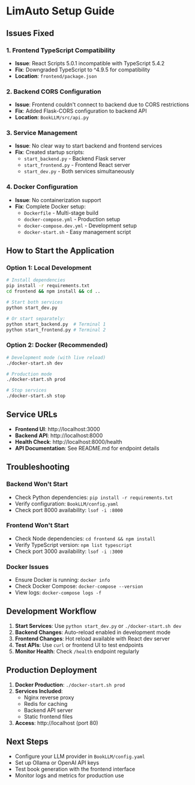 # LimAuto Setup Guide

## Issues Fixed

### 1. Frontend TypeScript Compatibility
- **Issue**: React Scripts 5.0.1 incompatible with TypeScript 5.4.2
- **Fix**: Downgraded TypeScript to ^4.9.5 for compatibility
- **Location**: `frontend/package.json`

### 2. Backend CORS Configuration
- **Issue**: Frontend couldn't connect to backend due to CORS restrictions
- **Fix**: Added Flask-CORS configuration to backend API
- **Location**: `BookLLM/src/api.py`

### 3. Service Management
- **Issue**: No clear way to start backend and frontend services
- **Fix**: Created startup scripts:
  - `start_backend.py` - Backend Flask server
  - `start_frontend.py` - Frontend React server  
  - `start_dev.py` - Both services simultaneously

### 4. Docker Configuration
- **Issue**: No containerization support
- **Fix**: Complete Docker setup:
  - `Dockerfile` - Multi-stage build
  - `docker-compose.yml` - Production setup
  - `docker-compose.dev.yml` - Development setup
  - `docker-start.sh` - Easy management script

## How to Start the Application

### Option 1: Local Development
```bash
# Install dependencies
pip install -r requirements.txt
cd frontend && npm install && cd ..

# Start both services
python start_dev.py

# Or start separately:
python start_backend.py  # Terminal 1
python start_frontend.py # Terminal 2
```

### Option 2: Docker (Recommended)
```bash
# Development mode (with live reload)
./docker-start.sh dev

# Production mode  
./docker-start.sh prod

# Stop services
./docker-start.sh stop
```

## Service URLs

- **Frontend UI**: http://localhost:3000
- **Backend API**: http://localhost:8000  
- **Health Check**: http://localhost:8000/health
- **API Documentation**: See README.md for endpoint details

## Troubleshooting

### Backend Won't Start
- Check Python dependencies: `pip install -r requirements.txt`
- Verify configuration: `BookLLM/config.yaml`
- Check port 8000 availability: `lsof -i :8000`

### Frontend Won't Start  
- Check Node dependencies: `cd frontend && npm install`
- Verify TypeScript version: `npm list typescript`
- Check port 3000 availability: `lsof -i :3000`

### Docker Issues
- Ensure Docker is running: `docker info`
- Check Docker Compose: `docker-compose --version`
- View logs: `docker-compose logs -f`

## Development Workflow

1. **Start Services**: Use `python start_dev.py` or `./docker-start.sh dev`
2. **Backend Changes**: Auto-reload enabled in development mode
3. **Frontend Changes**: Hot reload available with React dev server
4. **Test APIs**: Use `curl` or frontend UI to test endpoints
5. **Monitor Health**: Check `/health` endpoint regularly

## Production Deployment

1. **Docker Production**: `./docker-start.sh prod`
2. **Services Included**:
   - Nginx reverse proxy
   - Redis for caching
   - Backend API server
   - Static frontend files
3. **Access**: http://localhost (port 80)

## Next Steps

- Configure your LLM provider in `BookLLM/config.yaml`
- Set up Ollama or OpenAI API keys
- Test book generation with the frontend interface
- Monitor logs and metrics for production use